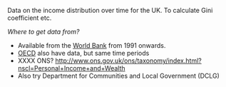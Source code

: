 Data on the income distribution over time for the UK. To calculate Gini coefficient etc.

*Where to get data from?*

 - Available from the [World Bank](http://data.worldbank.org/country/united-kingdom) from 1991 onwards.
 - [OECD](http://stats.oecd.org/index.aspx?queryid=46022) also have data, but same time periods
 - XXXX ONS? http://www.ons.gov.uk/ons/taxonomy/index.html?nscl=Personal+Income+and+Wealth
 - Also try Department for Communities and Local Government (DCLG)
